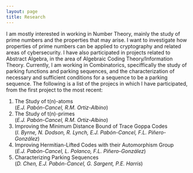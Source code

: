 ```yaml
---
layout: page
title: Research
---
```


<p> I am mostly interested in working in Number Theory, mainly the study of prime numbers and the properties that may arise. I want
to investigate how properties of prime numbers can be applied to cryptography and related areas of cybersecurity. I have also
participated in projects related to Abstract Algebra, in the area of Algebraic Coding Theory/Information Theory. Currently, I am working in 
Combinatorics, speciffically the study of parking functions and parking sequences, and the characterization of necessary and sufficient conditions 
for a sequence to be a parking sequence. The following is a list of the projecs in which I have participated, from the first project to 
the most recent: </p>

1. The Study of t(n)-atoms <br> (<i>E.J. Pabón-Cancel, R.M. Ortiz-Albino</i>)
2. The Study of t(n)-primes <br> (<i>E.J. Pabón-Cancel, R.M. Ortiz-Albino</i>)
3. Improving the Minimum Distance Bound of Trace Goppa Codes <br> (<i>I. Byrne, N. Dodson, R. Lynch, E.J. Pabón-Cancel, F.L. Piñero-González</i>) 
4. Improving Hermitian-Lifted Codes with their Automorphism Group <br> (<i>E.J. Pabón-Cancel, L. Polanco, F.L. Piñero-González</i>)
5. Characterizing Parking Sequences <br> (<i>D. Chen, E.J. Pabón-Cancel, G. Sargent, P.E. Harris</i>)
